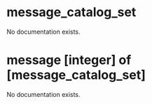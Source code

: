 # message_catalog_set

No documentation exists.

# message [integer] of [message_catalog_set]

No documentation exists.
